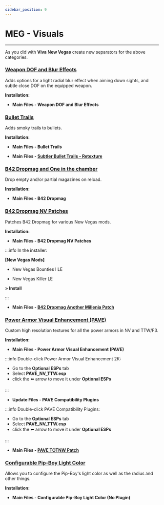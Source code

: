 ```yaml
---
sidebar_position: 9
---
```


# MEG - Visuals

---

As you did with **Viva New Vegas** create new separators for the above categories.

### [Weapon DOF and Blur Effects](https://www.nexusmods.com/newvegas/mods/76064)

Adds options for a light radial blur effect when aiming down sights, and subtle close DOF on the equipped weapon. 

**Installation:**

- **Main Files - Weapon DOF and Blur Effects**


### [Bullet Trails](https://www.nexusmods.com/newvegas/mods/75122)

Adds smoky trails to bullets.

**Installation:**

- **Main Files - Bullet Trails**

- **Main Files - [Subtler Bullet Trails - Retexture ](https://www.nexusmods.com/newvegas/mods/82380?tab=files)**


### [B42 Dropmag and One in the chamber](https://www.nexusmods.com/newvegas/mods/75461)

Drop empty and/or partial magazines on reload.

**Installation:**

- **Main Files - B42 Dropmag**


### [B42 Dropmag NV Patches](https://www.nexusmods.com/newvegas/mods/79039)

Patches B42 Dropmag for various New Vegas mods.

**Installation:**

- **Main Files - B42 Dropmag NV Patches**

:::info In the installer:

**[New Vegas Mods]**

- New Vegas Bounties I LE

- New Vegas Killer LE

**> Install**

:::

- **Main Files - [B42 Dropmag Another Millenia Patch](https://www.nexusmods.com/newvegas/mods/79678?tab=files)**


### [Power Armor Visual Enhancement (PAVE)](https://www.nexusmods.com/newvegas/mods/74786)

Custom high resolution textures for all the power armors in NV and TTW/F3. 

**Installation:**

- **Main Files - Power Armor Visual Enhancement (PAVE)**

:::info Double-click Power Armor Visual Enhancement 2K:

- Go to the **Optional ESPs** tab 
- Select **PAVE_NV_TTW.esp**  
- click the ⬅️ arrow to move it under **Optional ESPs**

:::

- **Update Files - PAVE Compatibility Plugins**

:::info Double-click PAVE Compatibility Plugins:

- Go to the **Optional ESPs** tab 
- Select **PAVE_NV_TTW.esp**  
- click the ⬅️ arrow to move it under **Optional ESPs**

:::

- **Main Files - [PAVE TOTNW Patch](https://www.nexusmods.com/newvegas/mods/74174?tab=files)**

### [Configurable Pip-Boy Light Color](https://www.nexusmods.com/newvegas/mods/73792)

Allows you to configure the Pip-Boy's light color as well as the radius and other things.

**Installation:**

- **Main Files - Configurable Pip-Boy Light Color (No Plugin)**
